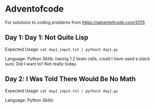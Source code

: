 # Adventofcode

For solutions to coding problems from https://adventofcode.com/2015

## Day 1: Day 1: Not Quite Lisp

Expected Usage:
`cat day1_input.txt | python3 day1.py`

Language: Python
_Skills:_ having 1.2 brain cells, could I have used a stack sure. Did I want to? Not really today.

## Day 2: I Was Told There Would Be No Math

Expected Usage:
`cat day2_input.txt | python3 day2.py`

Language: Python
_Skills:_

